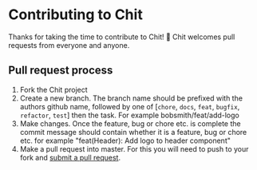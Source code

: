 Contributing to Chit
==

Thanks for taking the time to contribute to Chit! 🎉 Chit welcomes pull requests from everyone and anyone.

## Pull request process
 1. Fork the Chit project
 2. Create a new branch. The branch name should be prefixed with the authors github name, followed by one of [`chore`, `docs`, `feat`, `bugfix`, `refactor`, `test`]
 then the task. For example bobsmith/feat/add-logo 
 3. Make changes. Once the feature, bug or chore etc. is complete the commit message should contain whether it is a feature, bug or chore etc. for example "feat(Header): Add logo to header component"
 4. Make a pull request into master. For this you will need to push to your fork and [submit a pull request][pr].

[pr]: https://github.com/peterheesterman/chit/pulls
